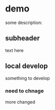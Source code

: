 # demo
some description:

## subheader

text here 
 
## local develop
 
 
 
 something to develop
  ### need to chnage

  more changed